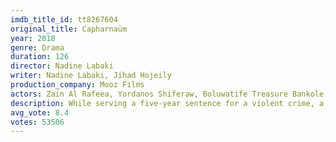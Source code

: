 ```yaml
---
imdb_title_id: tt8267604
original_title: Capharnaüm
year: 2018
genre: Drama
duration: 126
director: Nadine Labaki
writer: Nadine Labaki, Jihad Hojeily
production_company: Mooz Films
actors: Zain Al Rafeea, Yordanos Shiferaw, Boluwatife Treasure Bankole, Kawsar Al Haddad, Fadi Yousef, Cedra Izzam, Alaa Chouchnieh, Elias Khoury, Mohammad Al Abdallah, Mohamad Abdellatif, Abdo Abdo, Hampig Abraham, Jamil Ahmad, Mohamad Akkar, Elias Akobegia
description: While serving a five-year sentence for a violent crime, a 12-year-old boy sues his parents for neglect.
avg_vote: 8.4
votes: 53506
---
```


